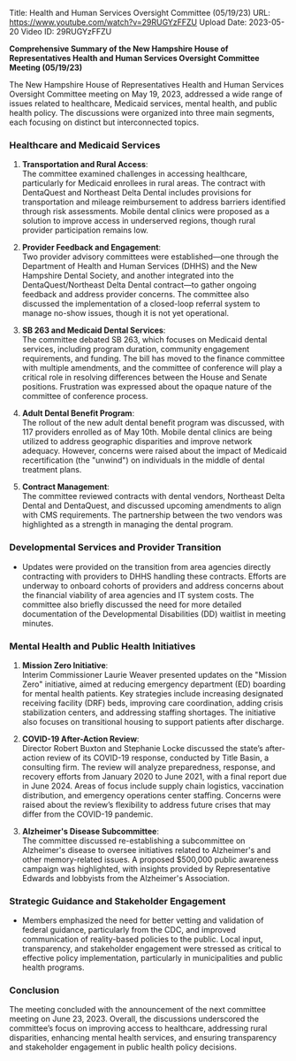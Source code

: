 Title: Health and Human Services Oversight Committee (05/19/23)
URL: https://www.youtube.com/watch?v=29RUGYzFFZU
Upload Date: 2023-05-20
Video ID: 29RUGYzFFZU

**Comprehensive Summary of the New Hampshire House of Representatives Health and Human Services Oversight Committee Meeting (05/19/23)**

The New Hampshire House of Representatives Health and Human Services Oversight Committee meeting on May 19, 2023, addressed a wide range of issues related to healthcare, Medicaid services, mental health, and public health policy. The discussions were organized into three main segments, each focusing on distinct but interconnected topics.

### **Healthcare and Medicaid Services**
1. **Transportation and Rural Access**:  
   The committee examined challenges in accessing healthcare, particularly for Medicaid enrollees in rural areas. The contract with DentaQuest and Northeast Delta Dental includes provisions for transportation and mileage reimbursement to address barriers identified through risk assessments. Mobile dental clinics were proposed as a solution to improve access in underserved regions, though rural provider participation remains low.

2. **Provider Feedback and Engagement**:  
   Two provider advisory committees were established—one through the Department of Health and Human Services (DHHS) and the New Hampshire Dental Society, and another integrated into the DentaQuest/Northeast Delta Dental contract—to gather ongoing feedback and address provider concerns. The committee also discussed the implementation of a closed-loop referral system to manage no-show issues, though it is not yet operational.

3. **SB 263 and Medicaid Dental Services**:  
   The committee debated SB 263, which focuses on Medicaid dental services, including program duration, community engagement requirements, and funding. The bill has moved to the finance committee with multiple amendments, and the committee of conference will play a critical role in resolving differences between the House and Senate positions. Frustration was expressed about the opaque nature of the committee of conference process.

4. **Adult Dental Benefit Program**:  
   The rollout of the new adult dental benefit program was discussed, with 117 providers enrolled as of May 10th. Mobile dental clinics are being utilized to address geographic disparities and improve network adequacy. However, concerns were raised about the impact of Medicaid recertification (the "unwind") on individuals in the middle of dental treatment plans.

5. **Contract Management**:  
   The committee reviewed contracts with dental vendors, Northeast Delta Dental and DentaQuest, and discussed upcoming amendments to align with CMS requirements. The partnership between the two vendors was highlighted as a strength in managing the dental program.

### **Developmental Services and Provider Transition**
- Updates were provided on the transition from area agencies directly contracting with providers to DHHS handling these contracts. Efforts are underway to onboard cohorts of providers and address concerns about the financial viability of area agencies and IT system costs. The committee also briefly discussed the need for more detailed documentation of the Developmental Disabilities (DD) waitlist in meeting minutes.

### **Mental Health and Public Health Initiatives**
1. **Mission Zero Initiative**:  
   Interim Commissioner Laurie Weaver presented updates on the "Mission Zero" initiative, aimed at reducing emergency department (ED) boarding for mental health patients. Key strategies include increasing designated receiving facility (DRF) beds, improving care coordination, adding crisis stabilization centers, and addressing staffing shortages. The initiative also focuses on transitional housing to support patients after discharge.

2. **COVID-19 After-Action Review**:  
   Director Robert Buxton and Stephanie Locke discussed the state’s after-action review of its COVID-19 response, conducted by Title Basin, a consulting firm. The review will analyze preparedness, response, and recovery efforts from January 2020 to June 2021, with a final report due in June 2024. Areas of focus include supply chain logistics, vaccination distribution, and emergency operations center staffing. Concerns were raised about the review’s flexibility to address future crises that may differ from the COVID-19 pandemic.

3. **Alzheimer's Disease Subcommittee**:  
   The committee discussed re-establishing a subcommittee on Alzheimer's disease to oversee initiatives related to Alzheimer's and other memory-related issues. A proposed $500,000 public awareness campaign was highlighted, with insights provided by Representative Edwards and lobbyists from the Alzheimer's Association.

### **Strategic Guidance and Stakeholder Engagement**
- Members emphasized the need for better vetting and validation of federal guidance, particularly from the CDC, and improved communication of reality-based policies to the public. Local input, transparency, and stakeholder engagement were stressed as critical to effective policy implementation, particularly in municipalities and public health programs.

### **Conclusion**
The meeting concluded with the announcement of the next committee meeting on June 23, 2023. Overall, the discussions underscored the committee’s focus on improving access to healthcare, addressing rural disparities, enhancing mental health services, and ensuring transparency and stakeholder engagement in public health policy decisions.
